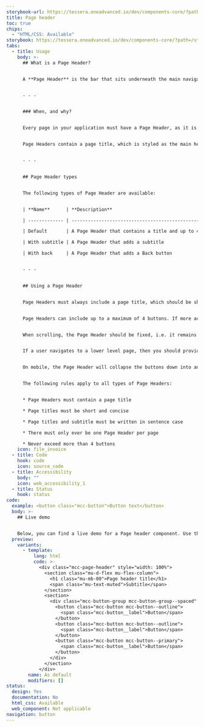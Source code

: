 ```yaml
---
storybook-url: https://tessera.oneadvanced.io/dev/components-core/?path=/docs/html-button--as-default
title: Page header
toc: true
chips:
  - "HTML/CSS: Available"
storybook: https://tessera.oneadvanced.io/dev/components-core/?path=/story/html-page-header--as-default
tabs:
  - title: Usage
    body: >-
      ## What is a Page Header?


      A **Page Header** is the bar that sits underneath the main navigation header to indicate the name of the currently viewed page. It defines the top of the page.


      - - -


      ### When, and why?


      Every page in your application must have a Page Header, as it is a vital part of the overall layout. As well as being a signpost, it also provides access to the primary and secondary actions for the page. It can also be used for inter-page navigation, where navigating back to the previous page is required.


      Page Headers contain a page title, which is styled as the main heading (H1). This assists with the visual representation of the aria-level and helps to define the hierarchy of the page. It is also used by screen readers, which is important from an accessibility perspective.


      - - -


      ## Page Header types


      The following types of Page Header are available:


      | **Name**      | **Description**                                                        | **Behaviour** | **Example** |

      | ------------- | ---------------------------------------------------------------------- | ------------- | ----------- |

      | Default       | A Page Header that contains a title and up to 4 call to action buttons |               |             |

      | With subtitle | A Page Header that adds a subtitle                                     |               |             |

      | With back     | A Page Header that adds a Back button                                  |               |             |


      - - -


      ## Using a Page Header


      Page Headers must always include a page title, which should be short, concise, and kept to one line. Optionally, they can also include a page subtitle. This is useful for adding extra context to the current page. For example, a subtitle could be used for a date, reference number, customer name, etc.


      Page Headers can include up to a maximum of 4 buttons. If more actions are required, then the fourth can be a More button, with a dropdown menu to display the additional items.


      When scrolling, the Page Header should be fixed, i.e. it remains visible at the top of the page. This reminds users of the page they are viewing and also allows them to perform any of the actions without having to scroll back the page.


      If a user navigates to a lower level page, then you should provide a Back button so that they can quickly and easily return to the previous page.


      On mobile, the Page Header will collapse the buttons down into an overflow menu, i.e. a single button with a dropdown menu attached. The page title itself will be truncated if it is too long to display in full and an ellipsis is present to indicate this. For more information, refer to the Mobile guidelines \[link to Mobile guidelines].


      The following rules apply to all types of Page Headers:


      * Page Headers must contain a page title

      * Page titles must be short and concise

      * Page titles and subtitle must be written in sentence case

      * There must only ever be one Page Header per page

      * Never exceed more than 4 buttons
    icon: file_invoice
  - title: Code
    hook: code
    icon: source_code
  - title: Accessibility
    body: ""
    icon: web_accessibility_1
  - title: Status
    hook: status
code:
  example: <button class="mcc-button">Button text</button>
  body: >-
    ## Live demo


    Below, you can find a live demo for a Page header component. Use the drop-down menus and radio buttons to view the different Page header Types and Variants.
  preview:
    variants:
      - template:
          lang: html
          code: >-
            <div class="mcc-page-header" style="width: 100%">
              <section class="mu-d-flex mu-flex-column">
                <h1 class="mu-mb-00">Page header title</h1>
                <span class="mu-text-muted">Subtitle</span>
              </section>
              <section>
                <div class="mcc-button-group mcc-button-group--spaced" role="group" aria-label="Page header buttons">
                  <button class="mcc-button mcc-button--outline">
                    <span class="mcc-button__label">Button</span>
                  </button>
                  <button class="mcc-button mcc-button--outline">
                    <span class="mcc-button__label">Button</span>
                  </button>
                  <button class="mcc-button mcc-button--primary">
                    <span class="mcc-button__label">Button</span>
                  </button>
                </div>
              </section>
            </div>
        name: As default
        modifiers: []
status:
  design: Yes
  documentation: No
  html_css: Available
  web_component: Not applicable
navigation: button
---
```

